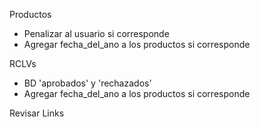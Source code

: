 Productos
- Penalizar al usuario si corresponde
- Agregar fecha_del_ano a los productos si corresponde

RCLVs
- BD 'aprobados' y 'rechazados'
- Agregar fecha_del_ano a los productos si corresponde

Revisar Links

